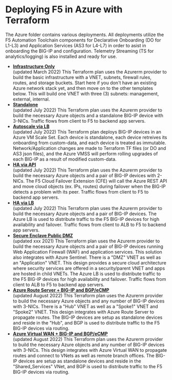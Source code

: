 # Deploying F5 in Azure with Terraform
The Azure folder contains various deployments. All deployments utilize the F5 Automation Toolchain components for Declarative Onboarding (DO for L1-L3) and Application Services (AS3 for L4-L7) in order to asist in onboarding the BIG-IP and configuration. Telemetry Streaming (TS for analytics/logging) is also installed and ready for use.

  - **[Infrastructure Only](Infrastructure-only)** <br> (updated March 2022) This Terraform plan uses the Azurerm provider to build the basic infrastructure with a VNET, subnets, firewall rules, routes, and storage buckets. Start here if you don't have an existing Azure network stack yet, and then move on to the other templates below. This will build one VNET with three (3) subnets: management, external, internal.
  - **[Standalone](Standalone)** <br> (updated July 2022) This Terraform plan uses the Azurerm provider to build the necessary Azure objects and a standalone BIG-IP device with 3-NICs. Traffic flows from client to F5 to backend app servers.
  - **[Autoscale via LB](Autoscale_via_lb)** <br> (updated July 2022) This Terraform plan deploys BIG-IP devices in an Azure VM Scale Set. Each device is standalone, each device retreives its onboarding from custom-data, and each device is treated as immutable. Network/Application changes are made to Terraform TF files (or DO and AS3 json files), and the Azure VMSS will perform rolling upgrades of each BIG-IP as a result of modified custom-data.
  - **[HA via API](HA_via_api)** <br> (updated July 2022) This Terraform plan uses the Azurerm provider to build the necessary Azure objects and a pair of BIG-IP devices with 2-NICs. The F5 Cloud Failover Extension (CFE) will call the Azure REST API and move cloud objects (ex. IPs, routes) during failover when the BIG-IP detects a problem with its peer. Traffic flows from client to F5 to backend app servers.
  - **[HA via LB](HA_via_lb)** <br> (updated July 2022) This Terraform plan uses the Azurerm provider to build the necessary Azure objects and a pair of BIG-IP devices. The Azure LB is used to distribute traffic to the F5 BIG-IP devices for high availability and failover. Traffic flows from client to ALB to F5 to backend app servers.
  - **[Secure Enclave Public DMZ](Secure_Enclave_Public_DMZ)** <br> (updated xxx 2021) This Terraform plan uses the Azurerm provider to build the necessary Azure objects and a pair of BIG-IP devices running Web Application Firewall (WAF) and application services. This solution also integrates with Azure Sentinel. There is a "DMZ" VNET as well as an "Application" VNET. This design provides a secure cloud architecture where security services are offered in a security/parent VNET and apps are hosted in child VNETs. The Azure LB is used to distribute traffic to the F5 BIG-IP devices for high availability and failover. Traffic flows from client to ALB to F5 to backend app servers.
  - **[Azure Route Server + BIG-IP and BGP/eCMP](Route_Server)** <br> (updated August 2022) This Terraform plan uses the Azurerm provider to build the necessary Azure objects and any number of BIG-IP devices with 3-NICs. There is a "Hub" VNET as well as a "Spoke1" VNET and "Spoke2" VNET. This design integrates with Azure Route Server to propagate routes. The BIG-IP devices are setup as standalone devices and reside in the "Hub", and BGP is used to distribute traffic to the F5 BIG-IP devices via routing.
  - **[Azure Virtual WAN + BIG-IP and BGP/eCMP](Virtual_WAN)** <br> (updated August 2022) This Terraform plan uses the Azurerm provider to build the necessary Azure objects and any number of BIG-IP devices with 3-NICs. This design integrates with Azure Virtual WAN to propagate routes and connect to VNets as well as remote branch offices. The BIG-IP devices are setup as standalone devices and reside in the "Shared_Services" VNet, and BGP is used to distribute traffic to the F5 BIG-IP devices via routing.
